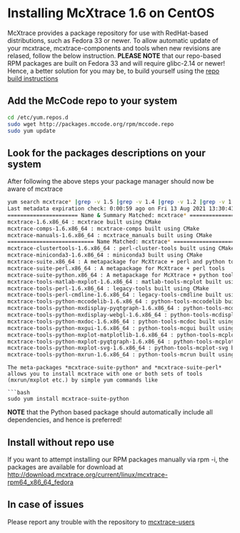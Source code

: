 # Installing McXtrace 1.6 on CentOS

McXtrace provides a package repository for use with RedHat-based distributions, such as Fedora 33 or newer. To allow automatic update of your mcxtrace, mcxtrace-components and tools when new revisions are relased, follow the below instruction. **PLEASE NOTE** that our repo-based RPM packages are built on Fedora 33 and will require glibc-2.14 or newer! Hence, a better solution for you may be, to build yourself using the [repo build instructions](https://github.com/McXtraceMcXtrace/McCode/wiki/Building-McStas-McXtrace)


## Add the McCode repo to your system
```bash
cd /etc/yum.repos.d
sudo wget http://packages.mccode.org/rpm/mccode.repo
sudo yum update
```

## Look for the packages descriptions on your system
After following the above steps your package manager should now be aware of mcxtrace
```bash
yum search mcxtrace* |grep -v 1.5 |grep -v 1.4 |grep -v 1.2 |grep -v 1.1
Last metadata expiration check: 0:00:59 ago on Fri 13 Aug 2021 13:30:41 UTC.
====================== Name & Summary Matched: mcxtrace* =======================
mcxtrace-1.6.x86_64 : mcxtrace built using CMake
mcxtrace-comps-1.6.x86_64 : mcxtrace-comps built using CMake
mcxtrace-manuals-1.6.x86_64 : mcxtrace_manuals built using CMake
=========================== Name Matched: mcxtrace* ============================
mcxtrace-clustertools-1.6.x86_64 : perl-cluster-tools built using CMake
mcxtrace-miniconda3-1.6.x86_64 : miniconda3 built using CMake
mcxtrace-suite.x86_64 : A metapackage for McXtrace + perl and python tools
mcxtrace-suite-perl.x86_64 : A metapackage for McXtrace + perl tools
mcxtrace-suite-python.x86_64 : A metapackage for McXtrace + python tools
mcxtrace-tools-matlab-mxplot-1.6.x86_64 : matlab-tools-mcplot built using CMake
mcxtrace-tools-perl-1.6.x86_64 : legacy-tools built using CMake
mcxtrace-tools-perl-cmdline-1.6.x86_64 : legacy-tools-cmdline built using CMake
mcxtrace-tools-python-mccodelib-1.6.x86_64 : python-tools-mccodelib built using CMake
mcxtrace-tools-python-mxdisplay-pyqtgraph-1.6.x86_64 : python-tools-mcdisplay-pyqtgraph built using CMake
mcxtrace-tools-python-mxdisplay-webgl-1.6.x86_64 : python-tools-mcdisplay-webgl built using CMake
mcxtrace-tools-python-mxdoc-1.6.x86_64 : python-tools-mcdoc built using CMake
mcxtrace-tools-python-mxgui-1.6.x86_64 : python-tools-mcgui built using CMake
mcxtrace-tools-python-mxplot-matplotlib-1.6.x86_64 : python-tools-mcplot built using CMake
mcxtrace-tools-python-mxplot-pyqtgraph-1.6.x86_64 : python-tools-mcplot-pyqtgraph built using CMake
mcxtrace-tools-python-mxplot-svg-1.6.x86_64 : python-tools-mcplot-svg built using CMake
mcxtrace-tools-python-mxrun-1.6.x86_64 : python-tools-mcrun built using CMake
```
```
The meta-packages *mcxtrace-suite-python* and *mcxtrace-suite-perl* allows you to install mcxtrace with one or both sets of tools (mxrun/mxplot etc.) by simple yum commands like

```bash
sudo yum install mcxtrace-suite-python
```

**NOTE** that the Python based package should automatically include
all dependencies, and hence is preferred!

## Install without repo use
If you want to attempt installing our RPM packages manually via rpm -i, the packages are available for download at http://download.mcxtrace.org/current/linux/mcxtrace-rpm64_x86_64_fedora

## In case of issues
Please report any trouble with the repository to [mcxtrace-users](mailto:mcstas-users@mcxtrace.org)

